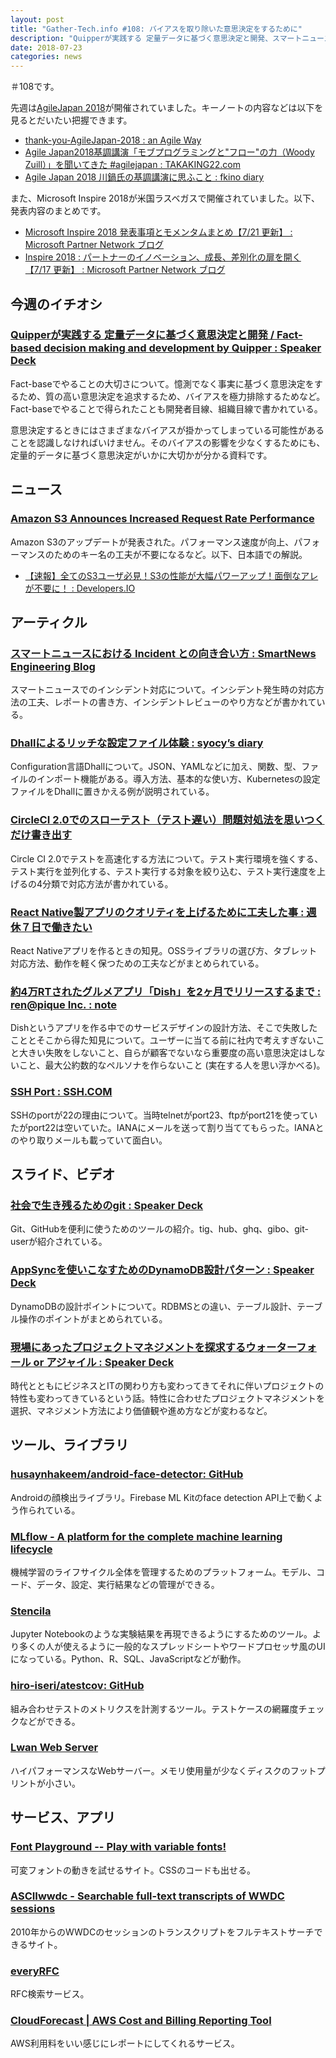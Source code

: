 ```yaml
---
layout: post
title: "Gather-Tech.info #108: バイアスを取り除いた意思決定をするために"
description: "Quipperが実践する 定量データに基づく意思決定と開発、スマートニュースにおける Incident との向き合い方 など"
date: 2018-07-23
categories: news
---
```


＃108です。

先週は[AgileJapan 2018](https://www.agilejapan.org/)が開催されていました。キーノートの内容などは以下を見るとだいたい把握できます。

- [thank-you-AgileJapan-2018 : an Agile Way](https://anagileway.wordpress.com/2018/07/20/thank-you-agilejapan-2018/)
- [Agile Japan2018基調講演「モブプログラミングと"フロー"の力（Woody Zuill）」を聞いてきた #agilejapan : TAKAKING22.com](https://takaking22.com/2018/agilejapan2018-mobprogramming/)
- [Agile Japan 2018 川鍋氏の基調講演に思ふこと : fkino diary](http://fkino.net/20180719.html)

また、Microsoft Inspire 2018が米国ラスベガスで開催されていました。以下、発表内容のまとめです。

- [Microsoft Inspire 2018 発表事項とモメンタムまとめ【7/21 更新】 : Microsoft Partner Network ブログ](https://blogs.technet.microsoft.com/mpn_japan/2018/07/21/microsoft-inspire-2018-round-up/)
- [Inspire 2018 : パートナーのイノベーション、成長、差別化の扉を開く【7/17 更新】 : Microsoft Partner Network ブログ](https://blogs.technet.microsoft.com/mpn_japan/2018/07/17/inspire-2018-opening-doors-for-partner-innovation-growth-and-differentiation/)

## 今週のイチオシ

### [Quipperが実践する 定量データに基づく意思決定と開発 / Fact-based decision making and development by Quipper : Speaker Deck](https://speakerdeck.com/ohbarye/fact-based-decision-making-and-development-by-quipper)

Fact-baseでやることの大切さについて。憶測でなく事実に基づく意思決定をするため、質の高い意思決定を追求するため、バイアスを極力排除するためなど。Fact-baseでやることで得られたことも開発者目線、組織目線で書かれている。

意思決定するときにはさまざまなバイアスが掛かってしまっている可能性があることを認識しなければいけません。そのバイアスの影響を少なくするためにも、定量的データに基づく意思決定がいかに大切かが分かる資料です。

## ニュース

### [Amazon S3 Announces Increased Request Rate Performance](https://aws.amazon.com/jp/about-aws/whats-new/2018/07/amazon-s3-announces-increased-request-rate-performance/)

Amazon S3のアップデートが発表された。パフォーマンス速度が向上、パフォーマンスのためのキー名の工夫が不要になるなど。以下、日本語での解説。

- [【速報】全てのS3ユーザ必見！S3の性能が大幅パワーアップ！面倒なアレが不要に！ : Developers.IO](https://dev.classmethod.jp/cloud/aws/amazon-s3-announces-increased-request-rate-performance/)

## アーティクル

### [スマートニュースにおける Incident との向き合い方 : SmartNews Engineering Blog](https://developer.smartnews.com/blog/2018/07/incident_review/)

スマートニュースでのインシデント対応について。インシデント発生時の対応方法の工夫、レポートの書き方、インシデントレビューのやり方などが書かれている。

### [Dhallによるリッチな設定ファイル体験 : syocy’s diary](http://syocy.hatenablog.com/entry/2018/07/14/195255)

Configuration言語Dhallについて。JSON、YAMLなどに加え、関数、型、ファイルのインポート機能がある。導入方法、基本的な使い方、Kubernetesの設定ファイルをDhallに置きかえる例が説明されている。

### [CircleCI 2.0でのスローテスト（テスト遅い）問題対処法を思いつくだけ書き出す](https://qiita.com/terrierscript/items/80dede32cc7935193b70)

Circle CI 2.0でテストを高速化する方法について。テスト実行環境を強くする、テスト実行を並列化する、テスト実行する対象を絞り込む、テスト実行速度を上げるの4分類で対応方法が書かれている。

### [React Native製アプリのクオリティを上げるために工夫した事 : 週休７日で働きたい](https://blog.craftz.dog/lessons-learned-from-creating-my-mobile-app-to-build-a-high-quality-react-native-app-dcf021ce37ef)

React Nativeアプリを作るときの知見。OSSライブラリの選び方、タブレット対応方法、動作を軽く保つための工夫などがまとめられている。

### [約4万RTされたグルメアプリ「Dish」を2ヶ月でリリースするまで : ren@pique Inc. : note](https://note.mu/lotus/n/nb8b7eed07320)

Dishというアプリを作る中でのサービスデザインの設計方法、そこで失敗したこととそこから得た知見について。ユーザーに当てる前に社内で考えすぎないこと大きい失敗をしないこと、自らが顧客でないなら重要度の高い意思決定はしないこと、最大公約数的なペルソナを作らないこと (実在する人を思い浮かべる)。

### [SSH Port : SSH.COM](https://www.ssh.com/ssh/port)

SSHのportが22の理由について。当時telnetがport23、ftpがport21を使っていたがport22は空いていた。IANAにメールを送って割り当ててもらった。IANAとのやり取りメールも載っていて面白い。

## スライド、ビデオ

### [社会で生き残るためのgit : Speaker Deck](https://speakerdeck.com/giginet/she-hui-desheng-kican-rutamefalsegit)

Git、GitHubを便利に使うためのツールの紹介。tig、hub、ghq、gibo、git-userが紹介されている。

### [AppSyncを使いこなすためのDynamoDB設計パターン : Speaker Deck](https://speakerdeck.com/ktsukago/appsyncwoshi-ikonasutamefalsedynamodbshe-ji-patan)

DynamoDBの設計ポイントについて。RDBMSとの違い、テーブル設計、テーブル操作のポイントがまとめられている。

### [現場にあったプロジェクトマネジメントを探求するウォーターフォール or アジャイル : Speaker Deck](https://speakerdeck.com/tnagasawa/xian-chang-niatuta-puroziekutomanezimentowotan-qiu-suru-uotahuoru-or-aziyairu)

時代とともにビジネスとITの関わり方も変わってきてそれに伴いプロジェクトの特性も変わってきているという話。特性に合わせたプロジェクトマネジメントを選択、マネジメント方法により価値観や進め方などが変わるなど。

## ツール、ライブラリ

### [husaynhakeem/android-face-detector: GitHub](https://github.com/husaynhakeem/android-face-detector)

Androidの顔検出ライブラリ。Firebase ML Kitのface detection API上で動くよう作られている。

### [MLflow - A platform for the complete machine learning lifecycle](https://mlflow.org/)

機械学習のライフサイクル全体を管理するためのプラットフォーム。モデル、コード、データ、設定、実行結果などの管理ができる。

### [Stencila](https://stenci.la/)

Jupyter Notebookのような実験結果を再現できるようにするためのツール。より多くの人が使えるように一般的なスプレッドシートやワードプロセッサ風のUIになっている。Python、R、SQL、JavaScriptなどが動作。

### [hiro-iseri/atestcov: GitHub](https://github.com/hiro-iseri/atestcov)

組み合わせテストのメトリクスを計測するツール。テストケースの網羅度チェックなどができる。

### [Lwan Web Server](https://lwan.ws/)

ハイパフォーマンスなWebサーバー。メモリ使用量が少なくディスクのフットプリントが小さい。

## サービス、アプリ

### [Font Playground -- Play with variable fonts!](https://play.typedetail.com/)

可変フォントの動きを試せるサイト。CSSのコードも出せる。

### [ASCIIwwdc - Searchable full-text transcripts of WWDC sessions](https://asciiwwdc.com/)

2010年からのWWDCのセッションのトランスクリプトをフルテキストサーチできるサイト。

### [everyRFC](https://everyrfc.org/)

RFC検索サービス。

### [CloudForecast | AWS Cost and Billing Reporting Tool](https://cloudforecast.io/)

AWS利用料をいい感じにレポートにしてくれるサービス。
